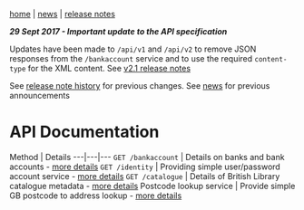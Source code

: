 [home](/home) | [news](/news) | [release notes](/releasenotes)

***29 Sept 2017 - Important update to the API specification***

Updates have been made to `/api/v1` and `/api/v2` to remove JSON responses from the `/bankaccount` service and to use the required `content-type` for the XML content. See [v2.1 release notes](/docs/releasenotes/v2.1)

See [release note history](/docs/releasenotes) for previous changes. See [news](/docs/news) for previous announcements

# API Documentation

Method | Details
---|---|---
`GET /bankaccount` | Details on banks and bank accounts - [more details](/docs/api/v2/bankaccount) 
`GET /identity` |  Providing simple user/password account service - [more details](/docs/api/v2/identity) 
`GET /catalogue` | Details of British Library catalogue metadata - [more details](/docs/api/v2/catalogue) 
Postcode lookup service | Provide simple GB postcode to address lookup - [more details](/docs/api/v2/postcode)

